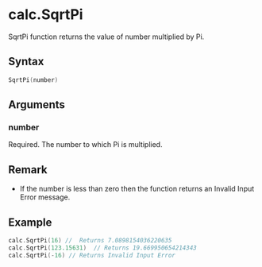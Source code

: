 # calc.SqrtPi

SqrtPi function returns the value of number multiplied by Pi.

## Syntax

```go
SqrtPi(number)
```

## Arguments

### number

Required. The number to which Pi is multiplied.

## Remark

+ If the number is less than zero then the function returns an Invalid Input Error message.

## Example

```go
calc.SqrtPi(16) //  Returns 7.0898154036220635
calc.SqrtPi(123.15631)  // Returns 19.669950654214343
calc.SqrtPi(-16) // Returns Invalid Input Error
```
